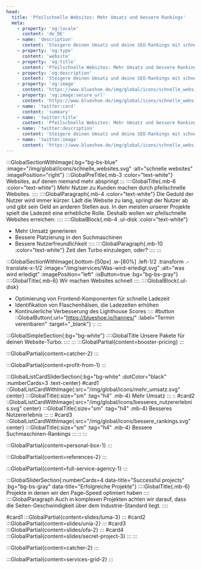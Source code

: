 ```yaml
---
head:
  title: 'Pfeilschnelle Websites: Mehr Umsatz und bessere Rankings'
  meta:
    - property: 'og:locale'
      content: 'de_DE'
    - name: 'description'
      content: 'Steigere deinen Umsatz und deine SEO-Rankings mit schnellen Ladezeiten. Experten für Website-Optimierung. Profitiere von unserer Erfahrung und maßgeschneiderten Lösungen.'
    - property: 'og:type'
      content: 'website'
    - property: 'og:title'
      content: 'Pfeilschnelle Websites: Mehr Umsatz und bessere Rankings'
    - property: 'og:description'
      content: 'Steigere deinen Umsatz und deine SEO-Rankings mit schnellen Ladezeiten. Experten für Website-Optimierung. Profitiere von unserer Erfahrung und maßgeschneiderten Lösungen.'
    - property: 'og:image'
      content: 'https://www.blueshoe.de/img/global/icons/schnelle_websites.svg'
    - property: 'og:image:secure_url'
      content: 'https://www.blueshoe.de/img/global/icons/schnelle_websites.svg'
    - name: 'twitter:card'
      content: 'summary'
    - name: 'twitter:title'
      content: 'Pfeilschnelle Websites: Mehr Umsatz und bessere Rankings'
    - name: 'twitter:description'
      content: 'Steigere deinen Umsatz und deine SEO-Rankings mit schnellen Ladezeiten. Experten für Website-Optimierung. Profitiere von unserer Erfahrung und maßgeschneiderten Lösungen.'
    - name: 'twitter:image'
      content: 'https://www.blueshoe.de/img/global/icons/schnelle_websites.svg'
---
```


:::GlobalSectionWithImage{:bg="bg-bs-blue" :image="/img/global/icons/schnelle_websites.svg" :alt="schnelle websites" :imagePosition="right"}
:::GlobalPreTitle{.mb-3 :color="text-white"}
Websites, auf denen niemand mehr abspringt
:::
::::GlobalTitle{.mb-6 :color="text-white"}
Mehr Nutzer zu Kunden machen durch pfeilschnelle Websites.
::::
::::GlobalParagraph{.mb-4 :color="text-white"}
Die Geduld der Nutzer wird immer kürzer. Lädt die Website zu lang, springt der Nutzer ab und gibt sein Geld an anderen Stellen aus. In den meisten unserer Projekte spielt die Ladezeit eine erhebliche Rolle. Deshalb wollen wir pfeilschnelle Websites erreichen:
::::
::::GlobalBlock{.mb-4 .ul-disk :color="text-white"}
- Mehr Umsatz generieren
- Bessere Platzierung in den Suchmaschinen
- Bessere Nutzerfreundlichkeit
::::
::::GlobalParagraph{.mb-10 :color="text-white"}
Zeit den Turbo einzulegen, oder?
::::
:::


<!--- Wir machen Websites schnell: --->
:::GlobalSectionWithImage{.bottom-[50px] .w-[80%] .left-1/2 .transform .-translate-x-1/2 :image="/img/services/Was-wird-erledigt.svg" :alt="was wird erledigt" :imagePosition="left" :isButton=true :bg="bg-bs-gray"}
::::GlobalTitle{.mb-6}
Wir machen Websites schnell
::::
::::GlobalBlock{.ul-disk}
- Optimierung von Frontend-Komponenten für schnelle Ladezeit
- Identifikation von Flaschenhälsen, die Ladezeiten erhöhen
- Kontinuierliche Verbesserung des Lighthouse Scores
::::
#button
::GlobalButton{:url="https://blueshoe.io/hannes/" :label="Termin vereinbaren" :target="_blank"}
::
:::

<!--- Pricing --->
:::GlobalSimpleSection{:bg="bg-white"}
::::GlobalTitle
Unsere Pakete für deinen Website-Turbo:
::::
:::
:::GlobalPartial{content=booster-pricing}
:::

<!--- Call an expert --->
:::GlobalPartial{content=catcher-2}
:::

<!--- Profitiere von: --->
:::GlobalPartial{content=profit-from-1}
:::


<!--- Profitiere von: Boxen --->
:::GlobalListCardSliderSection{:bg="bg-white" :dotColor="black" :numberCards=3 .text-center}
#card1
::GlobalListCardWithImage{:src="/img/global/icons/mehr_umsatz.svg" center}
:::GlobalTitle{:size="sm" :tag="h4" .mb-4}
Mehr Umsatz
:::
::
#card2
::GlobalListCardWithImage{:src="/img/global/icons/besseres_nutzererlebnis.svg" center}
:::GlobalTitle{:size="sm" :tag="h4" .mb-4}
Besseres Nutzererlebnis
:::
::
#card3
::GlobalListCardWithImage{:src="/img/global/icons/bessere_rankings.svg" center}
:::GlobalTitle{:size="sm" :tag="h4" .mb-4}
Bessere Suchmaschinen-Rankings
:::
::
:::

<!--- persönlicher Kontakt --->
:::GlobalPartial{content=personal-box-1}
:::

<!--- Referenzen --->
:::GlobalPartial{content=references-2}
:::

<!--- Wir betreuen auch komplette Projekte --->
:::GlobalPartial{content=full-service-agency-1}
:::



<!--- Projekte --->
:::GlobalSliderSection{:numberCards=4 data-title="Successful projects" :bg="bg-bs-gray" data-title="Erfolgreiche Projekte"}
::::GlobalTitle{.mb-6}
Projekte in denen wir den Page–Speed optimiert haben
::::
::::GlobalParagraph
Auch in komplexen Projekten achten wir darauf, dass die Seiten-Geschwindigkeit über dem Industrie-Standard liegt.
::::

#card1
  :::GlobalPartial{content=slides/luma-3}
  :::
#card2
  :::GlobalPartial{content=slides/unia-2}
  :::
#card3
  :::GlobalPartial{content=slides/ofa-2}
  :::
#card4
  :::GlobalPartial{content=slides/secret-project-3}
  :::
:::





<!--- Call an expert --->
:::GlobalPartial{content=catcher-2}
:::


<!--- Service Grid --->
:::GlobalPartial{content=services-grid-2}
:::